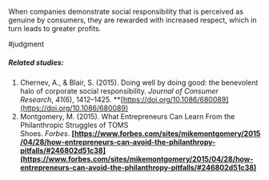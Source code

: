 When companies demonstrate social responsibility that is perceived as genuine by consumers, they are rewarded with increased respect, which in turn leads to greater profits.

#judgment 

##### Related studies: 

1. Chernev, A., & Blair, S. (2015). Doing well by doing good: the benevolent halo of corporate social responsibility. _Journal of Consumer Research_, _41_(6), 1412–1425. **[https://doi.org/10.1086/680089](https://doi.org/10.1086/680089)
7. Montgomery, M. (2015). What Entrepreneurs Can Learn From the Philanthropic Struggles of TOMS Shoes. _Forbes_. **[https://www.forbes.com/sites/mikemontgomery/2015/04/28/how-entrepreneurs-can-avoid-the-philanthropy-pitfalls/#246802d51c38](https://www.forbes.com/sites/mikemontgomery/2015/04/28/how-entrepreneurs-can-avoid-the-philanthropy-pitfalls/#246802d51c38)**

